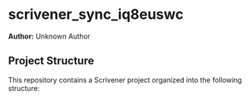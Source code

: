 # scrivener_sync_iq8euswc

**Author:** Unknown Author

## Project Structure

This repository contains a Scrivener project organized into the following structure:

